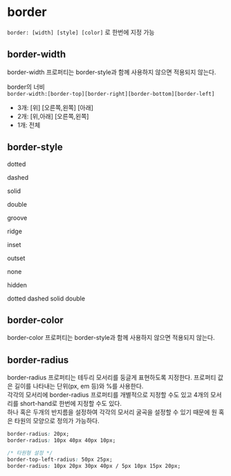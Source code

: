 # border

`border: [width] [style] [color]` 로 한번에 지정 가능

## border-width

border-width 프로퍼티는 border-style과 함께 사용하지 않으면 적용되지 않는다.

border의 너비  
`border-width:[border-top][border-right][border-bottom][border-left]`

- 3개: [위] [오른쪽,왼쪽] [아래]
- 2개: [위,아래] [오른쪽,왼쪽]
- 1개: 전체

## border-style

dotted

dashed

solid

double

groove

ridge

inset

outset

none

hidden

dotted dashed solid double

## border-color

border-color 프로퍼티는 border-style과 함께 사용하지 않으면 적용되지 않는다.

## border-radius

border-radius 프로퍼티는 테두리 모서리를 둥글게 표현하도록 지정한다. 프로퍼티 값은 길이를 나타내는 단위(px, em 등)와 %를 사용한다.  
각각의 모서리에 border-radius 프로퍼티를 개별적으로 지정할 수도 있고 4개의 모서리를 short-hand로 한번에 지정할 수도 있다.  
하나 혹은 두개의 반지름을 설정하여 각각의 모서리 굴곡을 설정할 수 있기 때문에 원 혹은 타원의 모양으로 정의가 가능하다.

```CSS
border-radius: 20px;
border-radius: 10px 40px 40px 10px;

/* 타원형 설정 */
border-top-left-radius: 50px 25px;
border-radius: 10px 20px 30px 40px / 5px 10px 15px 20px;

```
